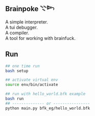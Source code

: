 ## Brainpoke 𓇢𓆸

A simple interpreter.<br>
A tui debugger.<br>
A compiler.<br>
A tool for working with brainfuck.<br>
    
## Run

```bash
## one time run
bash setup

## activate virtual env 
source env/bin/activate

## run with hello_world.bfk example
bash run
## -------------- or ----------------
python main.py bfk_eg/hello_world.bfk
```

